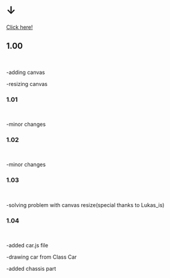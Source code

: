 <h1>↓</h1>
<a href="https://tade18.github.io/Rally_car_mechanic/">Click here!</a>
<h2>1.00</h1><br>
   <p>-adding canvas</p>
   <p>-resizing canvas</p>
<h3>1.01</h3><br>
   <p>-minor changes</p>
<h3>1.02</h3><br>
   <p>-minor changes</p>
<h3>1.03</h3><br>
   <p>-solving problem with canvas resize(special thanks to Lukas_is)</p>
<h3>1.04</h3><br>
   <p>-added car.js file</p>
   <p>-drawing car from Class Car</p>
   <p>-added chassis part</p>
